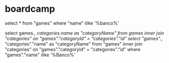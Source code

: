 # boardcamp
 

select * from "games" where "name" ilike '%banco%'

select games.*, categories.name as "categoryName" from games inner join "categories" on "games"."categoryId" = "categories"."id"
select "games".*, "categories"."name" as "categoryName" from "games" inner join "categories" on "games"."categoryId" = "categories"."id" where "games"."name" ilike '%Banco%'